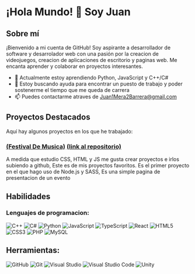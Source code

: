 # ¡Hola Mundo! 👋 Soy Juan

## Sobre mí
¡Bienvenido a mi cuenta de GitHub! Soy aspirante a desarrollador de software y desarrolador web con una pasión por la creacion de videojuegos, creacion de aplicaciones de escritorio y paginas web. Me encanta aprender y colaborar en proyectos interesantes.

- 🌱 Actualmente estoy aprendiendo Python, JavaScript y C++/C#
- 🤔 Estoy buscando ayuda para encontrar un puesto de trabajo y poder sostenerme el tiempo que me queda de carrera
- 📫 Puedes contactarme atraves de Juan1Mera2Barrera@gmail.com

## Proyectos Destacados
Aquí hay algunos proyectos en los que he trabajado:

### [(Festival De Musica)](https://festival-musica-plantilla.vercel.app/)  [(link al repositorio)](https://github.com/Juan1mera/Festival-de-Musica)
A medida que estudio CSS, HTML y JS me gusta crear proyectos e irlos subiendo a github, Este es de mis proyectos favoritos. Es el primer proyecto en el que hago uso de Node.js y SASS, Es una simple pagina de presentacion de un evento

## Habilidades
### Lenguajes de programacion:
![C++](https://img.icons8.com/color/48/000000/c-plus-plus-logo.png)
![C#](https://img.icons8.com/color/48/000000/c-sharp-logo.png)
![Python](https://img.icons8.com/color/48/000000/python.png)
![JavaScript](https://img.icons8.com/color/48/000000/javascript.png)
![TypeScript](https://img.icons8.com/color/48/000000/typescript.png)
![React](https://img.icons8.com/color/48/000000/react-native.png)
![HTML5](https://img.icons8.com/color/48/000000/html-5.png)
![CSS3](https://img.icons8.com/color/48/000000/css3.png)
![PHP](https://img.icons8.com/officel/48/000000/php-logo.png)
![MySQL](https://img.icons8.com/ios-filled/50/FFFFFF/mysql-logo.png)




## Herramientas:
![GitHub](https://img.icons8.com/ios-glyphs/50/FFFFFF/github.png)
![Git](https://img.icons8.com/color/48/000000/git.png)
![Visual Studio](https://img.icons8.com/color/48/000000/visual-studio-2022.png)
![Visual Studio Code](https://img.icons8.com/fluency/48/000000/visual-studio-code-2019.png)
![Unity](https://img.icons8.com/ios-filled/50/FFFFFF/unity.png)




